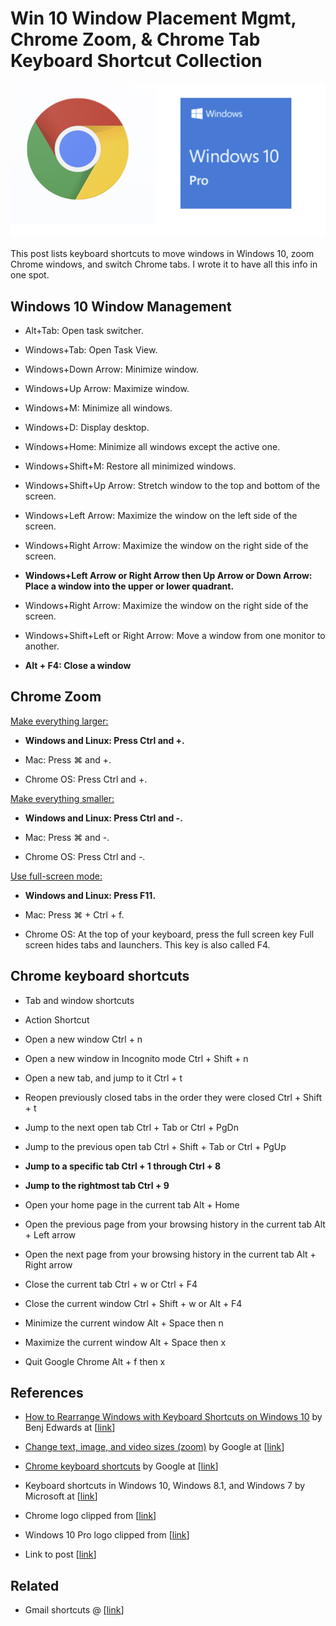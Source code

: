 # Win 10 Window Placement Mgmt, Chrome Zoom, & Chrome Tab Keyboard Shortcut Collection

![chrome_and_win10_pro_logos](chrome_and_win10_pro_logos.png)

This post lists keyboard shortcuts to move windows in Windows 10, zoom Chrome windows, and switch Chrome tabs. I wrote it to have all this info in one spot.

## Windows 10 Window Management

-   Alt+Tab: Open task switcher.
    
-   Windows+Tab: Open Task View.
    
-   Windows+Down Arrow: Minimize window.
    
-   Windows+Up Arrow: Maximize window.
    
-   Windows+M: Minimize all windows.
    
-   Windows+D: Display desktop.
    
-   Windows+Home: Minimize all windows except the active one.
    
-   Windows+Shift+M: Restore all minimized windows.
    
-   Windows+Shift+Up Arrow: Stretch window to the top and bottom of the screen.
    
-   Windows+Left Arrow: Maximize the window on the left side of the screen.
    
-   Windows+Right Arrow: Maximize the window on the right side of the screen.
    
-   **Windows+Left Arrow or Right Arrow then Up Arrow or Down Arrow: Place a window into the upper or lower quadrant.**
    
-   Windows+Right Arrow: Maximize the window on the right side of the screen.
    
-   Windows+Shift+Left or Right Arrow: Move a window from one monitor to another.
    
-   **Alt + F4: Close a window**
    

## Chrome Zoom

<u><span>Make everything larger:</span></u>

-   **Windows and Linux: Press Ctrl and +.**
    
-   Mac: Press ⌘ and +.
    
-   Chrome OS: Press Ctrl and +.
    

<u><span>Make everything smaller:</span></u>

-   **Windows and Linux: Press Ctrl and -.**
    
-   Mac: Press ⌘ and -.
    
-   Chrome OS: Press Ctrl and -.
    

<u><span>Use full-screen mode:</span></u>

-   **Windows and Linux: Press F11.**
    
-   Mac: Press ⌘ + Ctrl + f.
    
-   Chrome OS: At the top of your keyboard, press the full screen key Full screen hides tabs and launchers. This key is also called F4.
    

## Chrome keyboard shortcuts

-   Tab and window shortcuts
    
-   Action Shortcut
    
-   Open a new window Ctrl + n
    
-   Open a new window in Incognito mode Ctrl + Shift + n
    
-   Open a new tab, and jump to it Ctrl + t
    
-   Reopen previously closed tabs in the order they were closed Ctrl + Shift + t
    
-   Jump to the next open tab Ctrl + Tab or Ctrl + PgDn
    
-   Jump to the previous open tab Ctrl + Shift + Tab or Ctrl + PgUp
    
-   **Jump to a specific tab Ctrl + 1 through Ctrl + 8**
    
-   **Jump to the rightmost tab Ctrl + 9**
    
-   Open your home page in the current tab Alt + Home
    
-   Open the previous page from your browsing history in the current tab Alt + Left arrow
    
-   Open the next page from your browsing history in the current tab Alt + Right arrow
    
-   Close the current tab Ctrl + w or Ctrl + F4
    
-   Close the current window Ctrl + Shift + w or Alt + F4
    
-   Minimize the current window Alt + Space then n
    
-   Maximize the current window Alt + Space then x
    
-   Quit Google Chrome Alt + f then x
    

## References

-   <u><span>How to Rearrange Windows with Keyboard Shortcuts on Windows 10</span></u> by Benj Edwards at \[[<u><span>link</span></u>](https://www.howtogeek.com/661249/how-to-rearrange-windows-with-keyboard-shortcuts-on-windows-10/)\]
    
-   <u><span>Change text, image, and video sizes (zoom)</span></u> by Google at \[[<u><span>link</span></u>](https://support.google.com/chrome/answer/96810?co=GENIE.Platform%3DDesktop&hl=en)\]
    
-   <u><span>Chrome keyboard shortcuts</span></u> by Google at \[[<u><span>link</span></u>](https://support.google.com/chrome/answer/157179?co=GENIE.Platform%3DDesktop&hl=en&oco=0#zippy=%2Ctab-and-window-shortcuts)\]
    
-   Keyboard shortcuts in Windows 10, Windows 8.1, and Windows 7 by Microsoft at \[[<u><span>link</span></u>](https://support.microsoft.com/en-us/windows/keyboard-shortcuts-in-windows-dcc61a57-8ff0-cffe-9796-cb9706c75eec)\]
    
-   Chrome logo clipped from \[[<u><span>link</span></u>](https://www.google.com/chrome/?brand=FKPE&geo=US&gclsrc=aw.ds&&gclid=Cj0KCQiAvP6ABhCjARIsAH37rbQLPTnRw_tmnPwI3ZdBUiuJ_BJG1TSAzfyoAwKtlZ7ZXtfRSCWYTaEaAg_pEALw_wcB)\]
    
-   Windows 10 Pro logo clipped from \[[<u><span>link</span></u>](https://www.microsoft.com/en-us/store/buy/interstitial/DF77X4D43RKT/DG7GMGF0DVNL/48DN/Windows10?lineitemid=3ab1d9ef-8f99-4697-ba5e-110aab9c2126&atc=true&navigationhint=interstitial&p=DF77X4D43RKT-48DN-DG7GMGF0DVNL,c-Windows10&route=interstitial)\]
    
-   Link to post \[[<u><span>link</span></u>](https://www.zachpfeffer.com/single-post/win-10-window-placement-mgmt-chrome-zoom-chrome-tab-keyboard-shortcut-collection)\]
    

## Related

-   Gmail shortcuts @ \[[<u><span>link</span></u>](https://support.google.com/mail/answer/6594?co=GENIE.Platform%3DDesktop&hl=en#zippy=%2Ccompose-chat%2Cjumping%2Cthreadlist-selection%2Cnavigation%2Capplication%2Cactions%2Cformatting-text%2Changouts)\]